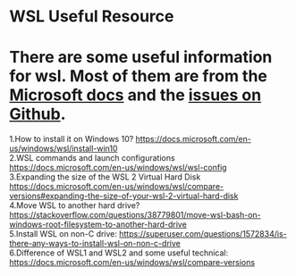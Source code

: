 WSL Useful Resource
==============

# There are some useful information for wsl. Most of them are from the [Microsoft docs](https://docs.microsoft.com/en-us/windows/wsl/) and the [issues on Github](https://github.com/microsoft/WSL/issues).


1.How to install it on Windows 10?   https://docs.microsoft.com/en-us/windows/wsl/install-win10<br>
2.WSL commands and launch configurations    https://docs.microsoft.com/en-us/windows/wsl/wsl-config<br>
3.Expanding the size of the WSL 2 Virtual Hard Disk   https://docs.microsoft.com/en-us/windows/wsl/compare-versions#expanding-the-size-of-your-wsl-2-virtual-hard-disk<br>
4.Move WSL to another hard drive?   https://stackoverflow.com/questions/38779801/move-wsl-bash-on-windows-root-filesystem-to-another-hard-drive<br>
5.Install WSL on non-C drive:   https://superuser.com/questions/1572834/is-there-any-ways-to-install-wsl-on-non-c-drive<br>
6.Difference of WSL1 and WSL2 and some useful technical:  https://docs.microsoft.com/en-us/windows/wsl/compare-versions<br>